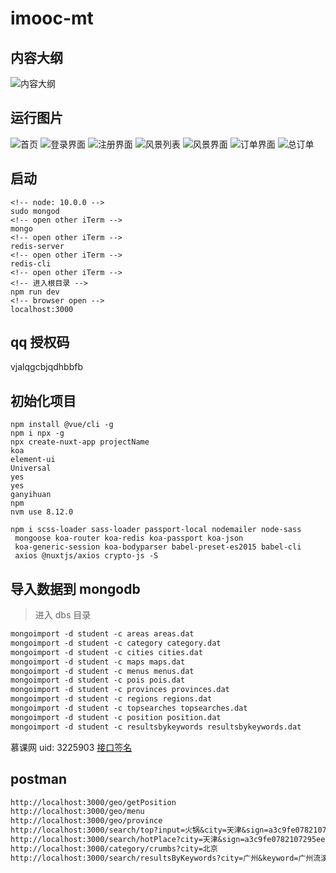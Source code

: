 # imooc-mt

## 内容大纲

![内容大纲](https://i.loli.net/2018/12/30/5c28d153b9341.jpeg)

## 运行图片

![首页](https://i.loli.net/2019/01/10/5c37653fe976f.png)
![登录界面](https://i.loli.net/2018/12/26/5c23a34dbdea7.png)
![注册界面](https://i.loli.net/2018/12/26/5c23a366762d7.png)
![风景列表](https://i.loli.net/2018/12/26/5c23a37d382db.png)
![风景界面](https://i.loli.net/2019/01/10/5c37658f6a373.png)
![订单界面](https://i.loli.net/2019/01/10/5c3765d79b16b.png)
![总订单](https://i.loli.net/2019/01/11/5c376ca8b25ef.png)

## 启动

```console
<!-- node: 10.0.0 -->
sudo mongod
<!-- open other iTerm -->
mongo
<!-- open other iTerm -->
redis-server
<!-- open other iTerm -->
redis-cli
<!-- open other iTerm -->
<!-- 进入根目录 -->
npm run dev
<!-- browser open -->
localhost:3000
```

## qq 授权码

vjalqgcbjqdhbbfb

## 初始化项目

```console
npm install @vue/cli -g
npm i npx -g
npx create-nuxt-app projectName
koa
element-ui
Universal
yes
yes
ganyihuan
npm
nvm use 8.12.0
```

```console
npm i scss-loader sass-loader passport-local nodemailer node-sass
 mongoose koa-router koa-redis koa-passport koa-json
 koa-generic-session koa-bodyparser babel-preset-es2015 babel-cli
 axios @nuxtjs/axios crypto-js -S
```

## 导入数据到 mongodb

> 进入 dbs 目录

```md
mongoimport -d student -c areas areas.dat
mongoimport -d student -c category category.dat
mongoimport -d student -c cities cities.dat
mongoimport -d student -c maps maps.dat
mongoimport -d student -c menus menus.dat
mongoimport -d student -c pois pois.dat
mongoimport -d student -c provinces provinces.dat
mongoimport -d student -c regions regions.dat
mongoimport -d student -c topsearches topsearches.dat
mongoimport -d student -c position position.dat
mongoimport -d student -c resultsbykeywords resultsbykeywords.dat
```

慕课网 uid: 3225903
[接口签名](http://cp-tools.cn/sign)

## postman

```md
http://localhost:3000/geo/getPosition
http://localhost:3000/geo/menu
http://localhost:3000/geo/province
http://localhost:3000/search/top?input=火锅&city=天津&sign=a3c9fe0782107295ee9f1709edd15218
http://localhost:3000/search/hotPlace?city=天津&sign=a3c9fe0782107295ee9f1709edd15218
http://localhost:3000/category/crumbs?city=北京
http://localhost:3000/search/resultsByKeywords?city=广州&keyword=广州流溪河国家森林公园
```
